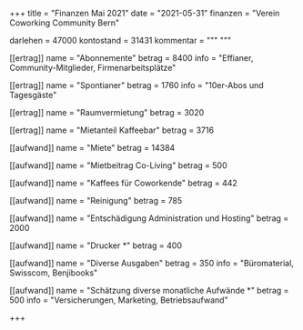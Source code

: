+++
title = "Finanzen Mai 2021"
date = "2021-05-31"
finanzen = "Verein Coworking Community Bern"

darlehen = 47000
kontostand = 31431
kommentar = """
"""

[[ertrag]]
name = "Abonnemente"
betrag = 8400
info = "Effianer, Community-Mitglieder, Firmenarbeitsplätze"

[[ertrag]]
name = "Spontianer"
betrag = 1760
info = "10er-Abos und Tagesgäste"

[[ertrag]]
name = "Raumvermietung"
betrag = 3020

[[ertrag]]
name = "Mietanteil Kaffeebar"
betrag = 3716


[[aufwand]]
name = "Miete"
betrag = 14384

[[aufwand]]
name = "Mietbeitrag Co-Living"
betrag = 500

[[aufwand]]
name = "Kaffees für Coworkende"
betrag = 442

[[aufwand]]
name = "Reinigung"
betrag = 785

[[aufwand]]
name = "Entschädigung Administration und Hosting"
betrag = 2000

[[aufwand]]
name = "Drucker *"
betrag = 400

[[aufwand]]
name = "Diverse Ausgaben"
betrag = 350
info = "Büromaterial, Swisscom, Benjibooks"

[[aufwand]]
name = "Schätzung diverse monatliche Aufwände *"
betrag = 500
info = "Versicherungen, Marketing, Betriebsaufwand"

+++

